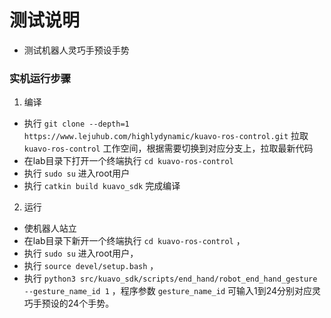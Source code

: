 # 测试说明
  
  - 测试机器人灵巧手预设手势

### 实机运行步骤

1. 编译
  - 执行 `git clone --depth=1 https://www.lejuhub.com/highlydynamic/kuavo-ros-control.git` 拉取 `kuavo-ros-control` 工作空间，根据需要切换到对应分支上，拉取最新代码
  - 在lab目录下打开一个终端执行 `cd kuavo-ros-control` 
  - 执行 `sudo su` 进入root用户
  - 执行 `catkin build kuavo_sdk` 完成编译 

2. 运行
  - 使机器人站立
  - 在lab目录下新开一个终端执行 `cd kuavo-ros-control` ，
  - 执行 `sudo su` 进入root用户，
  - 执行 `source devel/setup.bash` ， 
  - 执行 `python3 src/kuavo_sdk/scripts/end_hand/robot_end_hand_gesture --gesture_name_id 1` ，程序参数 `gesture_name_id` 可输入1到24分别对应灵巧手预设的24个手势。
